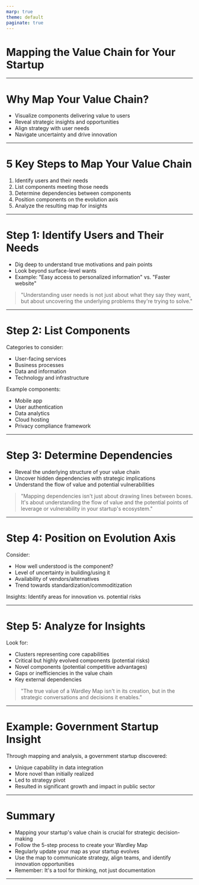 ```yaml
---
marp: true
theme: default
paginate: true
---
```


# Mapping the Value Chain for Your Startup

---

# Why Map Your Value Chain?

- Visualize components delivering value to users
- Reveal strategic insights and opportunities
- Align strategy with user needs
- Navigate uncertainty and drive innovation

---

# 5 Key Steps to Map Your Value Chain

1. Identify users and their needs
2. List components meeting those needs
3. Determine dependencies between components
4. Position components on the evolution axis
5. Analyze the resulting map for insights

---

# Step 1: Identify Users and Their Needs

- Dig deep to understand true motivations and pain points
- Look beyond surface-level wants
- Example: "Easy access to personalized information" vs. "Faster website"

> "Understanding user needs is not just about what they say they want, but about uncovering the underlying problems they're trying to solve."

---

# Step 2: List Components

Categories to consider:
- User-facing services
- Business processes
- Data and information
- Technology and infrastructure

Example components:
- Mobile app
- User authentication
- Data analytics
- Cloud hosting
- Privacy compliance framework

---

# Step 3: Determine Dependencies

- Reveal the underlying structure of your value chain
- Uncover hidden dependencies with strategic implications
- Understand the flow of value and potential vulnerabilities

> "Mapping dependencies isn't just about drawing lines between boxes. It's about understanding the flow of value and the potential points of leverage or vulnerability in your startup's ecosystem."

---

# Step 4: Position on Evolution Axis

Consider:
- How well understood is the component?
- Level of uncertainty in building/using it
- Availability of vendors/alternatives
- Trend towards standardization/commoditization

Insights: Identify areas for innovation vs. potential risks

---

# Step 5: Analyze for Insights

Look for:
- Clusters representing core capabilities
- Critical but highly evolved components (potential risks)
- Novel components (potential competitive advantages)
- Gaps or inefficiencies in the value chain
- Key external dependencies

> "The true value of a Wardley Map isn't in its creation, but in the strategic conversations and decisions it enables."

---

# Example: Government Startup Insight

Through mapping and analysis, a government startup discovered:

- Unique capability in data integration
- More novel than initially realized
- Led to strategy pivot
- Resulted in significant growth and impact in public sector

---

# Summary

- Mapping your startup's value chain is crucial for strategic decision-making
- Follow the 5-step process to create your Wardley Map
- Regularly update your map as your startup evolves
- Use the map to communicate strategy, align teams, and identify innovation opportunities
- Remember: It's a tool for thinking, not just documentation

---